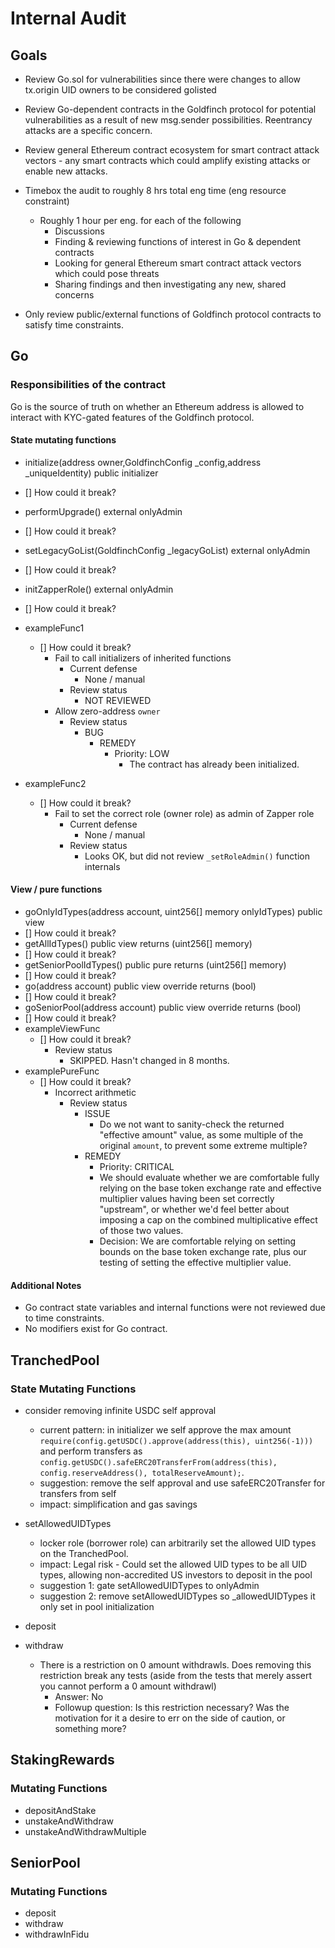# Internal Audit

## Goals

- Review Go.sol for vulnerabilities since there were changes to allow tx.origin UID owners to be considered golisted
- Review Go-dependent contracts in the Goldfinch protocol for potential vulnerabilities as a result of new msg.sender possibilities. Reentrancy attacks are a specific concern.
- Review general Ethereum contract ecosystem for smart contract attack vectors - any smart contracts which could amplify existing attacks or enable new attacks.

- Timebox the audit to roughly 8 hrs total eng time (eng resource constraint)

  - Roughly 1 hour per eng. for each of the following
    - Discussions
    - Finding & reviewing functions of interest in Go & dependent contracts
    - Looking for general Ethereum smart contract attack vectors which could pose threats
    - Sharing findings and then investigating any new, shared concerns

- Only review public/external functions of Goldfinch protocol contracts to satisfy time constraints.

## Go

### Responsibilities of the contract

Go is the source of truth on whether an Ethereum address is allowed to interact with KYC-gated features of the Goldfinch protocol.

#### State mutating functions

- initialize(address owner,GoldfinchConfig \_config,address \_uniqueIdentity) public initializer
- [] How could it break?
- performUpgrade() external onlyAdmin
- [] How could it break?
- setLegacyGoList(GoldfinchConfig \_legacyGoList) external onlyAdmin
- [] How could it break?
- initZapperRole() external onlyAdmin
- [] How could it break?

- exampleFunc1
  - [] How could it break?
    - Fail to call initializers of inherited functions
      - Current defense
        - None / manual
      - Review status
        - NOT REVIEWED
    - Allow zero-address `owner`
      - Review status
        - BUG
          - REMEDY
            - Priority: LOW
              - The contract has already been initialized.
- exampleFunc2
  - [] How could it break?
    - Fail to set the correct role (owner role) as admin of Zapper role
      - Current defense
        - None / manual
      - Review status
        - Looks OK, but did not review `_setRoleAdmin()` function internals

#### View / pure functions

<!-- Add reviewed external/public view/pure functions here, along with steps taken to verify expected behavior  -->

- goOnlyIdTypes(address account, uint256[] memory onlyIdTypes) public view
- [] How could it break?
- getAllIdTypes() public view returns (uint256[] memory)
- [] How could it break?
- getSeniorPoolIdTypes() public pure returns (uint256[] memory)
- [] How could it break?
- go(address account) public view override returns (bool)
- [] How could it break?
- goSeniorPool(address account) public view override returns (bool)
- [] How could it break?
- exampleViewFunc
  - [] How could it break?
    - Review status
      - SKIPPED. Hasn't changed in 8 months.
- examplePureFunc
  - [] How could it break?
    - Incorrect arithmetic
      - Review status
        - ISSUE
          - Do we not want to sanity-check the returned "effective amount" value, as some multiple of the original `amount`, to prevent some extreme multiple?
        - REMEDY
          - Priority: CRITICAL
          - We should evaluate whether we are comfortable fully relying on the base token exchange rate and effective multiplier values having been set correctly "upstream", or whether we'd feel better about imposing a cap on the combined multiplicative effect of those two values.
          - Decision: We are comfortable relying on setting bounds on the base token exchange rate, plus our testing of setting the effective multiplier value.

#### Additional Notes

- Go contract state variables and internal functions were not reviewed due to time constraints.
- No modifiers exist for Go contract.

## TranchedPool
### State Mutating Functions
- consider removing infinite USDC self approval
  - current pattern: in initializer we self approve the max amount `require(config.getUSDC().approve(address(this), uint256(-1)))` and perform transfers as
  `config.getUSDC().safeERC20TransferFrom(address(this), config.reserveAddress(), totalReserveAmount);`.
  - suggestion: remove the self approval and use safeERC20Transfer for transfers from self
  - impact: simplification and gas savings

- setAllowedUIDTypes
  - locker role (borrower role) can arbitrarily set the allowed UID types on the TranchedPool.
  - impact: Legal risk - Could set the allowed UID types to be all UID types, allowing non-accredited US investors to deposit in the pool
  - suggestion 1: gate setAllowedUIDTypes to onlyAdmin
  - suggestion 2: remove setAllowedUIDTypes so _allowedUIDTypes it only set in pool initialization

- deposit

- withdraw
  - There is a restriction on 0 amount withdrawls. Does removing this restriction break any tests (aside from the tests that merely assert you cannot perform
  a 0 amount withdrawl)
    - Answer: No
    - Followup question: Is this restriction necessary? Was the motivation for it a desire to err on the side of caution, or something more?

## StakingRewards
### Mutating Functions
- depositAndStake
- unstakeAndWithdraw
- unstakeAndWithdrawMultiple

## SeniorPool
### Mutating Functions
- deposit
- withdraw
- withdrawInFidu